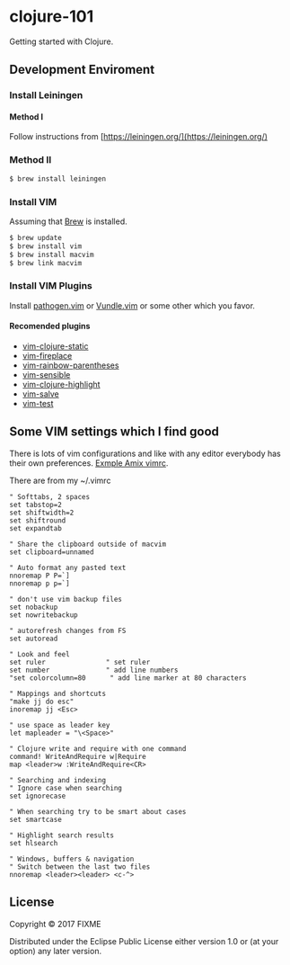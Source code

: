 # clojure-101

Getting started with Clojure.

## Development Enviroment

### Install Leiningen

#### Method I

Follow instructions from [https://leiningen.org/](https://leiningen.org/)

### Method II

```bash
$ brew install leiningen
```

### Install VIM

Assuming that [Brew](https://brew.sh/) is installed.

```bash
$ brew update
$ brew install vim
$ brew install macvim
$ brew link macvim
```

### Install VIM Plugins

Install [pathogen.vim](https://github.com/tpope/vim-pathogen) or [Vundle.vim](https://github.com/VundleVim/Vundle.vim) or some other which you favor.

#### Recomended plugins

- [vim-clojure-static](https://github.com/guns/vim-clojure-static)
- [vim-fireplace](https://github.com/tpope/vim-fireplace)
- [vim-rainbow-parentheses](https://github.com/kien/rainbow_parentheses.vim)
- [vim-sensible](https://github.com/tpope/vim-sensible)
- [vim-clojure-highlight](https://github.com/guns/vim-clojure-highlight)
- [vim-salve](https://github.com/tpope/vim-salve) 
- [vim-test](https://github.com/janko-m/vim-test)

## Some VIM settings which I find good

There is lots of vim configurations and like with any editor everybody has their own preferences. [Exmple Amix vimrc](https://github.com/amix/vimrc).

There are from my ~/.vimrc

```vim
" Softtabs, 2 spaces
set tabstop=2
set shiftwidth=2
set shiftround
set expandtab

" Share the clipboard outside of macvim
set clipboard=unnamed

" Auto format any pasted text
nnoremap P P=`]
nnoremap p p=`]

" don't use vim backup files
set nobackup
set nowritebackup

" autorefresh changes from FS
set autoread

" Look and feel
set ruler               " set ruler
set number              " add line numbers
"set colorcolumn=80      " add line marker at 80 characters

" Mappings and shortcuts
"make jj do esc"
inoremap jj <Esc>

" use space as leader key
let mapleader = "\<Space>"

" Clojure write and require with one command
command! WriteAndRequire w|Require
map <leader>w :WriteAndRequire<CR>

" Searching and indexing
" Ignore case when searching
set ignorecase

" When searching try to be smart about cases
set smartcase

" Highlight search results
set hlsearch

" Windows, buffers & navigation
" Switch between the last two files
nnoremap <leader><leader> <c-^>
```

## License

Copyright © 2017 FIXME

Distributed under the Eclipse Public License either version 1.0 or (at
your option) any later version.
